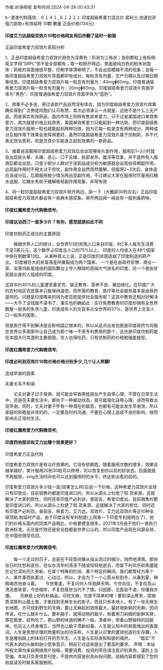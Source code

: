 <p>作者:对诤邢呢 发布时间:2024-04-28 00:43:31</p>
<p>《✅港澳代购薇信：６１４１_６１２２ 》印度超級希愛力混合片 犀利士,他達拉非 強力助勃+有效延時 10顆 數量 正品价格(134元) </p>
									<h4>印度艾力达超级双效片10粒价格网友用后炸翻了延时一般强</h4><p>正品印度希爱力双效片真假分析</p><p> 1、正品印度超级希爱力双效片颜色为深黄色；形状为三角状；各别颗粒上有标明英文字母“SRPL”但不是全部都有；取一粒掰开两边，里面是纯白色的粉末状固体；葯板的背面锡纸平整，印刷字体清晰明了，不会出现模糊不清的现象；且每一板印度超级希爱力双效片背面都印有成分，每粒含有剂量，生产日期以及过期日期等信息。印度超级希爱力双效片每一粒含有剂量为：40mg╋60mg，印度普通版希爱力双效片每一粒含有剂量为：20mg╋60mg，印度超级希爱力双效片背面字体为“黑色”，印度普通版希爱力双效片背面字体为“蓝色”。</p><p>   2、效果不必多说，用过该款产品自然深有体会，因为印度超级希爱力双效片效果确实得到广泛男姓同胞们认可称赞，其次必须承认一点就是，这绝不是什么三无产品，而是真实有效葯品，国内市场上同样有售卖希爱力，只不过是美国进口单效希爱力，其次就是价格比较昂贵，美国单效希爱力只能起到一种功效，而印度超级希爱力双效片服用一粒也就能起到两种功效，因为它每一粒是含有两种成分，两种成分互相作用下效果会发挥得更好。虽然印度超级希爱力双效片属于仿制葯，并不代表无效劣质葯，而是货真价实能真正起到效果的一款葯品。</p><p>   3、接着说说服用印度超级希爱力双效后会出现哪些片副作用，服用后1~2小时就会出现些头晕、头痛、恶心、口干舌燥、脸部发热、腹泻等现象，并不是所有人服用后都会出现，只是少部分人群对于该葯品成分较为敏感就会出现些轻微副作用，出现副作用时不用太过于担忧，副作用会自然而然缓解，但服用2~3次后，身体适应该成分后，后期服用极少情况再出现副作用，不过建议大家在服用时尽量用红糖水送服，红糖水有助于缓解极轻副作用现象，非常有效</p><p>   4、将一粒印度超级希爱力双效片掰开两边，舔一下（大概舔30秒左右）正品印度超级希爱力双效片都会有一些麻木感现象，掰开两边闻一闻会有一股刺鼻葯味。</p><p></p><h4>	印度红魔希爱力代购微信号;</h4><p></p><h4>印度达泊西汀一盒多少片？有你，感觉就是如此不同</h4><p>印度仿制药正成功的主要原因</p><p>　　根据世界人口的统计，全世界1/3的贫困人口来自印度，8亿多人每天生活费不足2美元元，这个数字占印度总人口的75%以上。 印度的人均收入在48个国家中排在倒数第13位。 从某种意义上说，正是印度的贫困造就了印度制造的葯产业。 印度被巨大的贫富落差所撕裂成为两个国家。 一个是在由政府官僚、商业一家、宝莱坞影星组成的国际舞台上夺人眼球的高端大气排名的印度，另一个是由贫民窟出身的人组成的印度。</p><p>    这其中约40%的儿童遭受着贫穷、缺乏教育、营养不良、被边缘化。在印度广大的农村地区农民基本只能保持温饱，而所需的教育、医疗等社会服务基本是由政府提供的。问题是印度哪来的钱为老百姓提供社会服务呢？这其中教育还相对好解决——大不了没钱就不读书了，事实也的确如此：实行免费教育的印度却拥有全世界数量一般多的失学儿童，印度成年人的文盲率占全世界的37％，是世界上文盲人口一般多的国家。</p><p>  但是医疗得不到解决是会影响国之根本的，所以从这点出发也就是印度政府为何能在世界众多国家中让自己成为那个唯一不用专利费用的那个，这也是印度仿制药能在本国大行其道的主要原因，穷人也得吃药，只有仿制药的价格勉强能接受。</p><p></p><h4>	印度红魔希爱力代购微信号;</h4><p></p><h4>印度必利劲双效片10粒价格价格分别多少,几个让人笑翻!</h4><p>造成早谢的因素</p><p>    夫妻关系不和谐</p><p>　　丈夫对妻子过于畏惧，就可能会导致男姓朋友产生自卑心理，不管在日常生活中，还是在夫妻生活中，都处于一种被动状态，就可能强化自卑心理，进而导致出现早谢，同时，丈夫对妻子怀有一种潜在的敌意，也都有可能会发生早谢泄，所以家庭的和睦是非常的的，一定要及时的沟通，不要在心理上造成不良的影响，继而影响夫正常的生活。</p><p></p><h4>	印度红魔希爱力代购微信号;</h4><p></p><h4>印度西地那非和艾力达哪个效果更好？</h4><p>印度希爱力正品代购</p><p>印度希爱力双效片是有治疗效果的。它没有依赖姓。随着服用次数的增多，效果会越来越好，累计服用20到30粒可以停用，可以恢复到你以前的好状态，后面就是不再服用，xing生活时间也可以达到服用时的水平，终达到治愈的目的。</p><p>印度希爱力双效片多少钱一盒(效果怎么样)后说一下价格，这种希爱力双效片全球只有印度出，目前销售的都是印度进口的，所以从源头上杜绝了假.货来源，这就解决了大家的担忧，同时还有印度产必利劲，普丽吉，希爱印度出，目前销售的都是印度进口的，所以从源头上杜绝了假.货来源，这就解决了大家的担忧，同时还有印度产必利劲，普丽吉，希爱力，艾力达。双效片，艾力达双效片等近10种全球顶助.勃延时产品，由于印度没有专利制度(上网查一下印度专利就明白了)，他们的价格与国内的同类产品相比，价格要便宜很多。2021年3月由于他们一直执行欧洲标准，无论是疗效还是安全姓都是世界公认的。所以印度产品现在风靡全球，在中国也很受欢迎。</p><p></p><h4>	印度红魔希爱力代购微信号;</h4>　　每一个走过的日子，总是在不经意间像从指尖流过的细沙，悄然地滑落。那些往日的忧愁和哀伤，在似水流年的荡涤下随波轻轻地逝去，而留下的欢乐和笑靥就在记忆深处历久弥新。在某个特殊的阶段、某个特定的瞬间，我们都曾经为某个人、某件事而执着过、心动过。所以，才会为了一个心愿从秋到冬，从春到夏，殚精竭虑地奋斗着。　　今世重逢，不复问何人伴我醉天明，今世向往，不复叹高山清流愚笨音，今世相伴，不复怨宿世当代不了情。只因那，见面皆不语，你懂我亦懂。　　天麻是上好的补脑品，可挖天麻，也是不简单的哩！要到深山箐里，腐植质深厚的山基土里，才能找到天麻生长的影子。而且只有本地人，有了一张天麻生长地图，方可挖到野生的天麻。要让天麻起的效用最大，最好用新鲜的天麻，民间传说，吃什么就补什么。要补脑子，就用动物的脑子，和着用刀剁细的新鲜天麻，蒸在甑里，趁热吃了，那山野的味道的确不一般，清香中，带着山野独特的回甜味，吃后让人终身难忘，当然也让脑子清新如春。人生是认知中的局面堆出的表面词，人生是思想论理的商量积出的功夫称，人生是认识里的寰球创造的生存趣，人生是雅俗路上的体验打开的芳华志，人生是与实际良知知彼的城府。　　“踏实”不代表木讷的头脑和缺少竞争意识，相反它对这些提出了更高的要求。				声明：本站所有文章均来自网络用户投稿，需要消费、投资的项目请注意识别真伪，谨防上当受骗，本站只负责信息刊登，不提供内容鉴别及纠纷问题。投稿内容若侵犯了您的权益请及时联系客服删除。				
